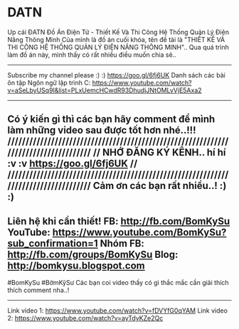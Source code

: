 # DATN
Up cái ĐATN
Đồ Án Điện Tử - Thiết Kế Và Thi Công Hệ Thống Quản Lý Điện Năng Thông Minh 
Của mình là đồ án cuối khóa, tên đề tài là "THIẾT KẾ VÀ THI CÔNG HỆ THỐNG QUẢN LÝ ĐIỆN NĂNG THÔNG MINH"..
Qua quá trình làm đồ án này, mình thấy có rất nhiều điều muốn chia sẻ.. 
***
Subscribe my channel please :) :) https://goo.gl/6fj6UK
Danh sách các bài ôn tập Ngôn ngữ lập trình C:
https://www.youtube.com/watch?v=aSeLbyUSq9I&list=PLxUemcHCwdR93DhudjJNtOMLvVjE5Axa2
***
Có ý kiến gì thì các bạn hãy comment để mình làm những video sau được tốt hơn nhé..!!!
////////////////////////////////////////////////////////////////////////////////////
// NHỚ ĐĂNG KÝ KÊNH.. hí hí :v :v https://goo.gl/6fj6UK //
////////////////////////////////////////////////////////////////////////////////////
Cảm ơn các bạn rất nhiều..! :) :) 
-----
Liên hệ khi cần thiết!
FB: http://fb.com/BomKySu
YouTube: https://www.youtube.com/BomKySu?sub_confirmation=1
Nhóm FB: http://fb.com/groups/BomKySu
Blog: http://bomkysu.blogspot.com
------
#BomKySu
#BờmKỹSư
Các bạn coi video thấy có gì thắc mắc cần giải thích thích comment nha..!
***
Link video 1:
https://www.youtube.com/watch?v=fDVYfG0qYAM
Link video 2:
https://www.youtube.com/watch?v=ayTdyKZe2Qc
